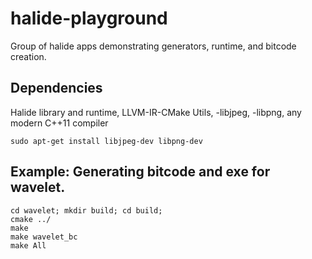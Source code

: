 # halide-playground

Group of halide apps demonstrating generators, runtime, and bitcode creation.

## Dependencies
Halide library and runtime, LLVM-IR-CMake Utils, -libjpeg, -libpng, any modern C++11 compiler
```
sudo apt-get install libjpeg-dev libpng-dev 
```

## Example: Generating bitcode and exe for wavelet.
```
cd wavelet; mkdir build; cd build; 
cmake ../ 
make 
make wavelet_bc
make All 
```